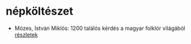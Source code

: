 # népköltészet

- Mózes, István Miklós: 1200 találós kérdés a magyar folklór világából [részletek](_details/%7Bopf.creator%7D.md#id_897)